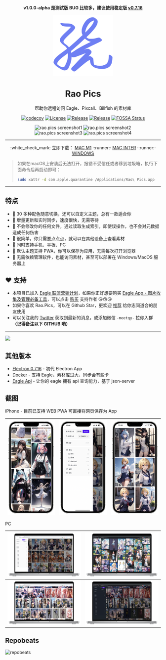 <p align="center">
    <strong>
        v1.0.0-alpha 是测试版 BUG 比较多，建议使用稳定版 <a href="https://github.com/meetqy/rao-pics/releases/tag/v0.7.16">v0.7.16</a>
    </strong>
</p>

<div align="center">
    <a href="https://rao.pics" target="_blank">
        <img width="196" src="./icons/logo.svg" alt="rao.pics logo"/>
    </a>
    <h1 align="center">Rao Pics</h1>
    <p align="center">帮助你远程访问 Eagle、Pixcall、Billfish 的素材库</p>
    <p align="center">
        <a href="https://codecov.io/gh/meetqy/rao-pics" target="_blank"><img alt="codecov" src="https://codecov.io/gh/meetqy/rao-pics/graph/badge.svg?token=G9UG6SEOZK"/></a>
        <a href="https://github.com/rao-pics/core/blob/main/LICENSE" target="_blank"><img alt="License" src="https://img.shields.io/github/license/rao-pics/core"/></a>
        <a href="https://github.com/rao-pics/core/releases" target="_blank"><img alt="Release" src="https://img.shields.io/github/v/release/rao-pics/core"/></a>
        <a href="https://github.com/rao-pics/rao-pics/releases" target="_blank"><img alt="Release" src="https://img.shields.io/github/downloads/rao-pics/core/total"/></a>
        <a href="https://app.fossa.com/projects/git%2Bgithub.com%2Fmeetqy%2Frao-pics?ref=badge_small" title="FOSSA Status"><img alt="FOSSA Status" src="https://app.fossa.com/api/projects/git%2Bgithub.com%2Fmeetqy%2Frao-pics.svg?type=small"/></a>
    </p>
</div>

<div align="center">
    <img width='49.5%' src="https://github.com/meetqy/rao-pics/assets/18411315/5c106f28-1122-4f81-a7be-3ac5d1f3d446" alt="rao.pics screenshot1"/>
    <img width='49.5%' src="https://github.com/meetqy/rao-pics/assets/18411315/13a82543-50b5-43b5-9d02-2dc50a03aaa3" alt="rao.pics screenshot2"/>
</div>

<div align="center">
    <img width='49.5%' src="https://github.com/meetqy/rao-pics/assets/18411315/de85b011-f8be-45fd-8841-e9cffcb5a7e5" alt="rao.pics screenshot3"/>
    <img width='49.5%' src="https://github.com/meetqy/rao-pics/assets/18411315/644f81bb-b444-42c3-ae53-e2a2399a1e03" alt="rao.pics screenshot4"/>
</div>

---

<p align="center">
    :white_check_mark: 立即下载：
    <a href="https://github.com/meetqy/rao-pics/releases/download/v1.0.0-alpha.7/Rao.Pics-1.0.0-alpha.7-arm64.dmg">MAC M1</a>
    <span> </span>·:runner:·<span> </span>
    <a href="https://github.com/meetqy/rao-pics/releases/download/v1.0.0-alpha.7/Rao.Pics-1.0.0-alpha.7.dmg">MAC INTER</a>
    <span> </span>·:runner:·<span> </span>
    <a href="https://github.com/meetqy/rao-pics/releases/download/v1.0.0-alpha.7/Rao.Pics.Setup.1.0.0-alpha.7.exe">WINDOWS</a>
</p>

> 如果在macOS上安装后无法打开，报错不受信任或者移到垃圾箱，执行下面命令后再启动即可：
>
> ```sh
> sudo xattr -d com.apple.quarantine /Applications/Rao\ Pics.app
> ```

---

## 特点

- 🎨 30 多种配色随意切换，还可以自定义主题，总有一款适合你
- 🔌 增量更新和实时同步，速度很快，无需等待
- 🔐 不会修改你的任何文件，通过读取生成索引，即使误操作，也不会对元数据造成任何伤害
- 🔸 很简单，你只需要点点点，就可以在其他设备上查看素材
- 📱 同时支持手机、平板、PC
- 📌 默认主题支持 PWA，你可以保存为应用，无需每次打开浏览器
- 🎊 无需依赖管理软件，也能访问素材，甚至可以部署在 Windows/MacOS 服务器上

## ❤️ 支持

- 本项目已加入 [Eagle 联盟营销计划](https://eagle.cool/affiliate)，如果你正好想要购买 [Eagle App - 图片收集及管理必备工具](https://eagle.sjv.io/rao)，可以点击 [购买](https://eagle.sjv.io/rao) 支持作者 😘😘😘
- 如果你喜欢 Rao.Pics，可以在 Github Star，更欢迎 [推荐](https://twitter.com/intent/tweet?text=View%20Images%20on%20Any%20device.https://github.com/rao-pics/core) 给你志同道合的朋友使用
- 可以关注我的 [Twitter](https://twitter.com/meetqy) 获取到最新的消息，或添加微信 `-meetqy-` 拉你入群 **（记得备注以下 GITHUB 哟）**

---

<a href="https://afdian.net/a/raopics" target="_blank" title="爱发电（RaoPics）"><img width="72" src="https://static.afdiancdn.com/static/img/logo/logo.png" /></a>

## 其他版本

- [Electron 0.7.16](https://github.com/meetqy/rao-pics/tree/turbo-electron-prisma) - 初代 Electron App
- [Docker](https://github.com/rao-pics/docker) - 支持 Eagle，素材库过大，同步会有些卡
- [Eagle Api](https://github.com/meetqy/eagle-api) - 让你的 eagle 拥有 api 查询能力，基于 json-server

## 截图

iPhone - 目前已支持 WEB PWA 可直接将网页保存为 App

| <img alt="移动端 pwa 瀑布流演示" src="screenshot/mobile-1.png"/> | <img alt="移动端 pwa 菜单展示" src="screenshot/mobile-2.png"/> | <img alt="移动端 pwa 自适应展示" src="screenshot/mobile-3.png"/> |
| ---------------------------------------------------------------- | -------------------------------------------------------------- | ---------------------------------------------------------------- |

PC

| <img alt="PC 端 菜单展示 light 模式" src="screenshot/pc-1.png"/>   | <img src="screenshot/pc-2.png" alt="PC 端 瀑布流演示 dark 模式" /> |
| ------------------------------------------------------------------ | ------------------------------------------------------------------ |
| <img alt="PC 端 自适应展示 light 模式" src="screenshot/pc-3.png"/> | <img alt="PC 端 菜单展示 dark 模式" src="screenshot/pc-4.png"/>    |

## Repobeats

<img src="https://repobeats.axiom.co/api/embed/e9735009c7d58372e055f2875a36283f25a60540.svg" width="100%"  alt="repobeats"/>
